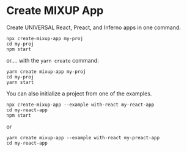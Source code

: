# Create MIXUP App

Create UNIVERSAL React, Preact, and Inferno apps in one command.

```
npx create-mixup-app my-proj
cd my-proj
npm start
```

or.... with the `yarn create` command:

```
yarn create mixup-app my-proj
cd my-proj
yarn start
```

You can also initialize a project from one of the examples.

```
npx create-mixup-app --example with-react my-react-app
cd my-react-app
npm start
```

or

```
yarn create mixup-app --example with-react my-preact-app
cd my-react-app
```
